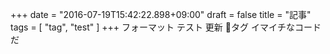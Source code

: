 +++
date = "2016-07-19T15:42:22.898+09:00"
draft = false
title = "記事"
tags = [ "tag", "test" ]
+++
フォーマット
テスト
更新
🔖タグ
イマイチなコードだ